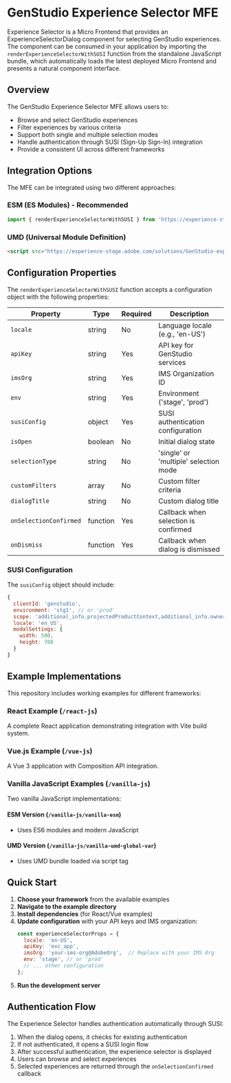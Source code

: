 # GenStudio Experience Selector MFE 

Experience Selector is a Micro Frontend that provides an ExperienceSelectorDialog component for selecting GenStudio experiences. The component can be consumed in your application by importing the `renderExperienceSelectorWithSUSI` function from the standalone JavaScript bundle, which automatically loads the latest deployed Micro Frontend and presents a natural component interface.

## Overview

The GenStudio Experience Selector MFE allows users to:
- Browse and select GenStudio experiences
- Filter experiences by various criteria
- Support both single and multiple selection modes
- Handle authentication through SUSI (Sign-Up Sign-In) integration
- Provide a consistent UI across different frameworks

## Integration Options

The MFE can be integrated using two different approaches:

### ESM (ES Modules) - Recommended
```javascript
import { renderExperienceSelectorWithSUSI } from 'https://experience-stage.adobe.com/solutions/GenStudio-experience-selector-mfe/static-assets/resources/@genstudio/experience-selector/esm/standalone.js';
```

### UMD (Universal Module Definition)
```html
<script src="https://experience-stage.adobe.com/solutions/GenStudio-experience-selector-mfe/static-assets/resources/@genstudio/experience-selector/umd/standalone.js"></script>
```

## Configuration Properties

The `renderExperienceSelectorWithSUSI` function accepts a configuration object with the following properties:

| Property | Type | Required | Description |
|----------|------|----------|-------------|
| `locale` | string | No | Language locale (e.g., 'en-US') |
| `apiKey` | string | Yes | API key for GenStudio services |
| `imsOrg` | string | Yes | IMS Organization ID |
| `env` | string | Yes | Environment ('stage', 'prod') |
| `susiConfig` | object | Yes | SUSI authentication configuration |
| `isOpen` | boolean | No | Initial dialog state |
| `selectionType` | string | No | 'single' or 'multiple' selection mode |
| `customFilters` | array | No | Custom filter criteria |
| `dialogTitle` | string | No | Custom dialog title |
| `onSelectionConfirmed` | function | Yes | Callback when selection is confirmed |
| `onDismiss` | function | Yes | Callback when dialog is dismissed |

### SUSI Configuration

The `susiConfig` object should include:

```javascript
{
  clientId: 'genstudio',
  environment: 'stg1', // or 'prod'
  scope: 'additional_info.projectedProductContext,additional_info.ownerOrg,AdobeID,openid,session,read_organizations,ab.manage',
  locale: 'en_US',
  modalSettings: {
    width: 500,
    height: 700
  }
}
```

## Example Implementations

This repository includes working examples for different frameworks:

### React Example (`/react-js`)
A complete React application demonstrating integration with Vite build system.

### Vue.js Example (`/vue-js`) 
A Vue 3 application with Composition API integration.

### Vanilla JavaScript Examples (`/vanilla-js`)
Two vanilla JavaScript implementations:

#### ESM Version (`/vanilla-js/vanilla-esm`)
- Uses ES6 modules and modern JavaScript

#### UMD Version (`/vanilla-js/vanilla-umd-global-var`)
- Uses UMD bundle loaded via script tag

## Quick Start

1. **Choose your framework** from the available examples
2. **Navigate to the example directory**
3. **Install dependencies** (for React/Vue examples)
4. **Update configuration** with your API keys and IMS organization:
   ```javascript
   const experienceSelectorProps = {
     locale: 'en-US',
     apiKey: 'exc_app',           
     imsOrg: 'your-ims-org@AdobeOrg',  // Replace with your IMS Org
     env: 'stage', // or 'prod'
     // ... other configuration
   };
   ```
5. **Run the development server**

## Authentication Flow

The Experience Selector handles authentication automatically through SUSI:

1. When the dialog opens, it checks for existing authentication
2. If not authenticated, it opens a SUSI login flow
3. After successful authentication, the experience selector is displayed
4. Users can browse and select experiences
5. Selected experiences are returned through the `onSelectionConfirmed` callback

